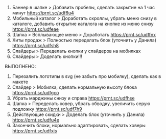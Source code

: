 1. Баннер в шапке > Добавить пробелы, сделать закрытие на 1 час минут https://prnt.sc/udf6u4
2. Мобильный каталог > Доработать скроллы, убрать меню снизу в каталоге, добавить открытие каталога на кнопке из меню снизу https://prnt.sc/udfeae
3. Шапка > Всплывающее меню > Доработать https://prnt.sc/udffnx
4. Хиты продаж > Полностью переделать блок (уточнить у Данила) https://prnt.sc/udfsh8
5. Слайдеры > Переделать кнопки у слайдеров на мобилках
6. Слайдеры > Доделать кнопки!!!

<!-- 7. Выровнять блок как по макету https://prnt.sc/udfy0v -->


ВЫПОЛНЕНО:
1. Перезалить логотипы в svg (не забыть про мобилку), сделать как в макете
2. Слайдер > Мобилка, сделать нормальную высоту блока https://prnt.sc/udfgco
3. Убрать марджины снизу и справа https://prnt.sc/udfhse
4. Шапка > Переделать ховер, убрать обводку, увеличить серую подложку https://prnt.sc/udf7h9
5. Действующие скидки > Доделать блок (уточнить у Данила) https://prnt.sc/udfu4e
6. Закончить блоки, нормально адаптировать, сделать ховеры https://prnt.sc/udfxis
